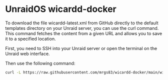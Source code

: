 # UnraidOS wicardd-docker

To download the file wicardd-latest.xml from GitHub directly to the default templates directory on your Unraid server, you can use the curl command. This command fetches the content from a given URL and allows you to save it to a specified location.

First, you need to SSH into your Unraid server or open the terminal on the Unraid web interface. 

Then use the following command: 

```bash
curl -L https://raw.githubusercontent.com/mrgs83/wicardd-docker/main/wicardd-latest.xml -o /boot/config/plugins/dockerMan/templates-user/my-wicardd-template.xml


